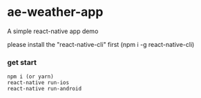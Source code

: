 # ae-weather-app
A simple react-native app demo

please install the "react-native-cli" first (npm i -g react-native-cli)

### get start
```
npm i (or yarn)
react-native run-ios
react-native run-android
```


